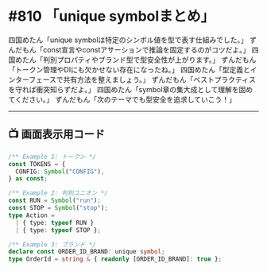 # #810 「unique symbolまとめ」

四国めたん「unique symbolは特定のシンボル値を型で表す仕組みでした。」
ずんだもん「const宣言やconstアサーションで推論を固定するのがコツだよ。」
四国めたん「判別プロパティやブランド型で型安全性が上がります。」
ずんだもん「トークン管理やDIにも欠かせない存在になったね。」
四国めたん「型定義とインターフェースで共有方法を整えましょう。」
ずんだもん「ベストプラクティスを守れば衝突知らずだよ。」
四国めたん「symbol章の集大成として理解を固めてください。」
ずんだもん「次のテーマでも型安全を追求していこう！」

---

## 📺 画面表示用コード

```typescript
/** Example 1: トークン */
const TOKENS = {
  CONFIG: Symbol("CONFIG"),
} as const;

/** Example 2: 判別ユニオン */
const RUN = Symbol("run");
const STOP = Symbol("stop");
type Action =
  | { type: typeof RUN }
  | { type: typeof STOP };

/** Example 3: ブランド */
declare const ORDER_ID_BRAND: unique symbol;
type OrderId = string & { readonly [ORDER_ID_BRAND]: true };
```
